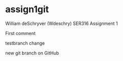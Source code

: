 # assign1git
William deSchryver (Wdeschry) SER316 Assignment 1

First comment

testbranch change

new git branch on GitHub
